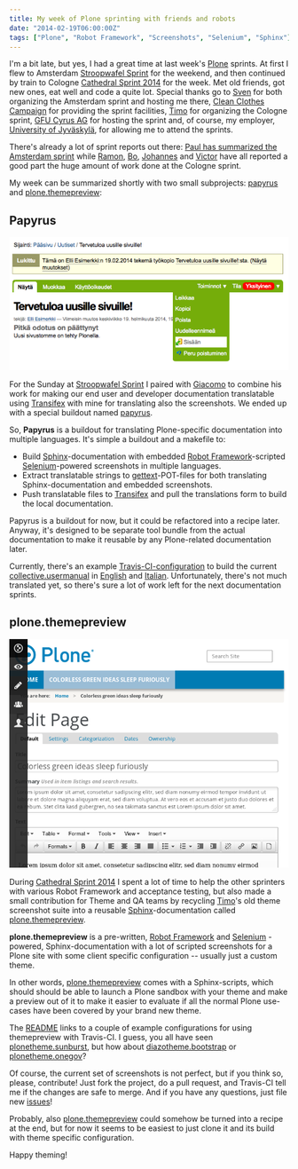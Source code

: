 ```yaml
---
title: My week of Plone sprinting with friends and robots
date: "2014-02-19T06:00:00Z"
tags: ["Plone", "Robot Framework", "Screenshots", "Selenium", "Sphinx"]
---
```


I\'m a bit late, but yes, I had a great time at last week\'s
[Plone](http://plone.org/) sprints. At first I flew to Amsterdam
[Stroopwafel
Sprint](http://www.coactivate.org/projects/stroopwafel-sprint/project-home)
for the weekend, and then continued by train to Cologne [Cathedral
Sprint
2014](http://www.coactivate.org/projects/cathedral-sprint-2014/project-home)
for the week. Met old friends, got new ones, eat well and code a quite
lot. Special thanks go to [Sven](https://github.com/svx/) for both
organizing the Amsterdam sprint and hosting me there, [Clean Clothes
Campaign](http://www.cleanclothes.org/) for providing the sprint
facilities, [Timo](http://timostollenwerk.net/) for organizing the
Cologne sprint, [GFU Cyrus AG](http://www.gfu.net/) for hosting the
sprint and, of course, my employer, [University of
Jyväskylä](https://www.jyu.fi/en/), for allowing me to attend the
sprints.

There\'s already a lot of sprint reports out there: [Paul has summarized
the Amsterdam
sprint](http://polyrambling.tumblr.com/post/76124851260/stroopwafels-cake-driven-documentation-for-plone)
while
[Ramon](http://bloc.jardigrec.cat/2013/11/plone-5-theme-plonethemebarceloneta.html),
[Bo](http://bo.geekworld.dk/my-first-sprint-the-cathedral-sprint-2014/),
[Johannes](http://bluedynamics.com/articles/johannes/back-from-the-cathedralsprint-2014?)
and
[Victor](http://flawedlogic.eu/post/76994150196/cathedral-sprint-2014-plone-org-team-report)
have all reported a good part the huge amount of work done at the
Cologne sprint.

My week can be summarized shortly with two small subprojects:
[papyrus](#papyrus) and [plone.themepreview](#plone.themepreview):

Papyrus
-------

![image](working-copy_checkin.png)

For the Sunday at [Stroopwafel
Sprint](http://www.coactivate.org/projects/stroopwafel-sprint/project-home)
I paired with [Giacomo](https://github.com/giacomos/) to combine his
work for making our end user and developer documentation translatable
using [Transifex](https://www.transifex.com/) with mine for translating
also the screenshots. We ended up with a special buildout named
[papyrus](#papyrus).

So, **Papyrus** is a buildout for translating Plone-specific
documentation into multiple languages. It\'s simple a buildout and a
makefile to:

-   Build [Sphinx](http://sphinx-doc.org/)-documentation with embedded
    [Robot Framework](http://robotframework.org/)-scripted
    [Selenium](http://docs.seleniumhq.org/)-powered screenshots in
    multiple languages.
-   Extract translatable strings to
    [gettext](http://www.gnu.org/software/gettext/)-POT-files for both
    translating Sphinx-documentation and embedded screenshots.
-   Push translatable files to [Transifex](https://www.transifex.com/)
    and pull the translations form to build the local documentation.

Papyrus is a buildout for now, but it could be refactored into a recipe
later. Anyway, it\'s designed to be separate tool bundle from the actual
documentation to make it reusable by any Plone-related documentation
later.

Currently, there\'s an example
[Travis-CI-configuration](blob/91d4bee7491f89bd2b5e7d19b50e0287f1af44e8/.travis.yml)
to build the current
[collective.usermanual](https://github.com/collective/collective.usermanual/tree/sources-only)
in
[English](http://plone-papyrus.s3-website-us-east-1.amazonaws.com/artifacts/15/15.1/en/managing-content/working-copy.html)
and
[Italian](http://plone-papyrus.s3-website-us-east-1.amazonaws.com/artifacts/15/15.1/it/managing-content/working-copy.html).
Unfortunately, there\'s not much translated yet, so there\'s sure a lot
of work left for the next documentation sprints.

plone.themepreview
------------------

![image](document-edit3.png)

During [Cathedral Sprint
2014](http://www.coactivate.org/projects/cathedral-sprint-2014/project-home)
I spent a lot of time to help the other sprinters with various Robot
Framework and acceptance testing, but also made a small contribution for
Theme and QA teams by recycling [Timo](http://timostollenwerk.net/)\'s
old theme screenshot suite into a reusable
[Sphinx](http://sphinx-doc.org/)-documentation called
[plone.themepreview](#plone.themepreview).

**plone.themepreview** is a pre-written, [Robot
Framework](http://robotframework.org/) and
[Selenium](http://docs.seleniumhq.org/) -powered, Sphinx-documentation
with a lot of scripted screenshots for a Plone site with some client
specific configuration -- usually just a custom theme.

In other words, [plone.themepreview](#plone.themepreview) comes with a
Sphinx-scripts, which should should be able to launch a Plone sandbox
with your theme and make a preview out of it to make it easier to
evaluate if all the normal Plone use-cases have been covered by your
brand new theme.

The [README](https://github.com/plone/plone.themepreview) links to a
couple of example configurations for using themepreview with Travis-CI.
I guess, you all have seen
[plonetheme.sunburst](http://plone.themepreview.s3-website-us-east-1.amazonaws.com/latest/),
but how about
[diazotheme.bootstrap](http://diazotheme.bootstrap.s3-website-us-east-1.amazonaws.com/latest/)
or
[plonetheme.onegov](http://plonetheme.onegov.s3-website-us-east-1.amazonaws.com/latest/)?

Of course, the current set of screenshots is not perfect, but if you
think so, please, contribute! Just fork the project, do a pull request,
and Travis-CI tell me if the changes are safe to merge. And if you have
any questions, just file new
[issues](https://github.com/plone/plone.themepreview/issues)!

Probably, also [plone.themepreview](#plone.themepreview) could somehow
be turned into a recipe at the end, but for now it seems to be easiest
to just clone it and its build with theme specific configuration.

Happy theming!
